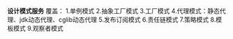 **设计模式服务**
覆盖：
    1.单例模式
    2.抽象工厂模式
    3.工厂模式
    4.代理模式：静态代理、jdk动态代理、cglib动态代理
    5.发布订阅模式
    6.责任链模式
    7.策略模式
    8.模板模式
    9.观察者模式